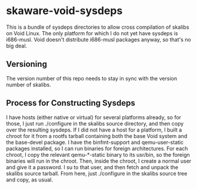 # skaware-void-sysdeps

This is a bundle of sysdeps directories to allow cross compilation of skalibs
on Void Linux.  The only platform for which I do not yet have sysdeps
is i686-musl.
Void doesn't distribute i686-musl packages anyway, so that's no big deal.

## Versioning

The version number of this repo needs to stay in sync with the version
number of skalibs.

## Process for Constructing Sysdeps

I have hosts (either native or virtual) for several platforms already,
so for those, I just run ./configure in the skalibs source directory,
and then copy over the resulting sysdeps.
If I did not have a host for a platform, I built a chroot for it from
a rootfs tarball containing both the base Void system and the base-devel
package.  I have the binfmt-support and qemu-user-static packages installed,
so I can run binaries for foreign architectures.  For each chroot,
I copy the relevant qemu-*-static binary to its usr/bin, so the
foreign binaries will run in the chroot.  Then, inside the chroot, I
create a normal user and give it a password.  I su to that user, and then
fetch and unpack the skalibs source tarball.  From here, just ./configure
in the skalibs source tree and copy, as usual.
